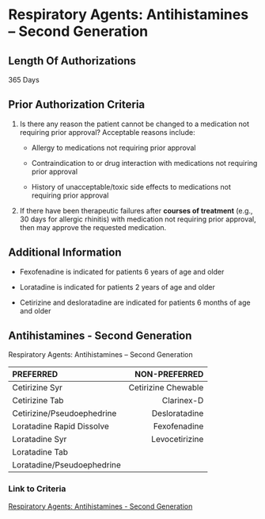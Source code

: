 # Respiratory Agents: Antihistamines – Second Generation

## Length Of Authorizations

365 Days

## Prior Authorization Criteria

1. Is there any reason the patient cannot be changed to a medication not requiring prior approval? Acceptable reasons include:

    - Allergy to medications not requiring prior approval

    - Contraindication to or drug interaction with medications not requiring prior approval

    - History of unacceptable/toxic side effects to medications not requiring prior approval

2. If there have been therapeutic failures after **courses of treatment** (e.g., 30 days for allergic rhinitis) with medication not requiring prior approval, then may approve the requested medication.

## Additional Information

- Fexofenadine is indicated for patients 6 years of age and older

- Loratadine is indicated for patients 2 years of age and older

- Cetirizine and desloratadine are indicated for patients 6 months of age and older

## Antihistamines - Second Generation

Respiratory Agents: Antihistamines – Second Generation

|PREFERRED | NON-PREFERRED |
| :--- | ---: |
| Cetirizine Syr             | Cetirizine Chewable |
| Cetirizine Tab             | Clarinex-D          |
| Cetirizine/Pseudoephedrine | Desloratadine       |
| Loratadine Rapid Dissolve  | Fexofenadine        |
| Loratadine Syr             | Levocetirizine      |
| Loratadine Tab             |                     |
| Loratadine/Pseudoephedrine |                     |

### Link to Criteria

[Respiratory Agents: Antihistamines - Second Generation](https://pharmacy.medicaid.ohio.gov/sites/default/files/20220415_UPDL_Criteria_FINAL_.pdf#page=87)
